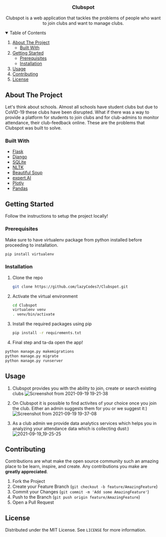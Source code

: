 <!-- PROJECT LOGO -->
<br />
<p align="center">


  <h3 align="center">Clubspot</h3>

  <p align="center">
    Clubspot is a web application that tackles the problems of people who want to join clubs and want to manage clubs.

</p>



<!-- TABLE OF CONTENTS -->
<details open="open">
  <summary>Table of Contents</summary>
  <ol>
    <li>
      <a href="#about-the-project">About The Project</a>
      <ul>
        <li><a href="#built-with">Built With</a></li>
      </ul>
    </li>
    <li>
      <a href="#getting-started">Getting Started</a>
      <ul>
        <li><a href="#prerequisites">Prerequisites</a></li>
        <li><a href="#installation">Installation</a></li>
      </ul>
    </li>
    <li><a href="#usage">Usage</a></li>
    <li><a href="#contributing">Contributing</a></li>
    <li><a href="#license">License</a></li>
  </ol>
</details>



<!-- ABOUT THE PROJECT -->
## About The Project
Let's think about schools. Almost all schools have student clubs but due to CoVID-19 these clubs have been disrupted. What if there was a way to provide a platform for students to join clubs and for club-admins to monitor attendance, their club-feedback online. These are the problems that Clubspot was built to solve.

### Built With

* [Flask](https://flask.palletsprojects.com/en/2.0.x/)
* [Django](https://www.djangoproject.com/)
* [SQLite](https://www.sqlite.org/index.html)
* [NLTK](https://opencv.org/)
* [Beautiful Soup](https://www.crummy.com/software/BeautifulSoup/bs4/doc/)
* [expert.AI](https://www.expert.ai/)
* [Plotly](https://plotly.com/)
* [Pandas](https://pandas.pydata.org/)



<!-- GETTING STARTED -->
## Getting Started

Follow the instructions to setup the project locally!

### Prerequisites

Make sure to have virtualenv package from python installed before proceeding to installation.
  ```sh
  pip install virtualenv
  ```

### Installation

1. Clone the repo
   ```sh
   git clone https://github.com/lazyCodes7/Clubspot.git
   ```
2. Activate the virtual environment
   ```sh
   cd Clubspot
   virtualenv venv
   . venv/bin/activate
   ```
3. Install the required packages using pip
   ```sh
   pip install -r requirements.txt
   ```
4. Final step and ta-da open the app!
  ```sh
  python manage.py makemigrations
  python manage.py migrate
  python manage.py runserver

  ```
## Usage
1. Clubspot provides you with the ability to join, create or search existing clubs
![Screenshot from 2021-09-19 19-21-38](https://user-images.githubusercontent.com/53506835/133930093-c19af1b7-947b-4ec7-816e-3e2473b67ed5.png)

2. On Clubspot it is possible to find activites of your choice once you join the club. Either an admin suggests them for you or we suggest it:)
![Screenshot from 2021-09-19 19-37-08](https://user-images.githubusercontent.com/53506835/133930530-d9e5552d-eaaf-4774-8dbe-050231823661.png)

3. As a club admin we provide data analytics services which helps you in analyzing your attendance data which is collecting dust:)
![2021-09-19_19-25-25](https://user-images.githubusercontent.com/53506835/133931088-fd551a65-5296-4f9a-95f7-a4fe48a04c12.gif)



<!-- CONTRIBUTING -->
## Contributing

Contributions are what make the open source community such an amazing place to be learn, inspire, and create. Any contributions you make are **greatly appreciated**.

1. Fork the Project
2. Create your Feature Branch (`git checkout -b feature/AmazingFeature`)
3. Commit your Changes (`git commit -m 'Add some AmazingFeature'`)
4. Push to the Branch (`git push origin feature/AmazingFeature`)
5. Open a Pull Request



<!-- LICENSE -->
## License

Distributed under the MIT License. See `LICENSE` for more information.

